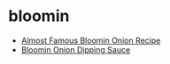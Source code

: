 # bloomin

 * [Almost Famous Bloomin Onion Recipe](index/a/almost-famous-bloomin-onion-recipe.json)
 * [Bloomin Onion Dipping Sauce](index/b/bloomin-onion-dipping-sauce.json)
